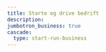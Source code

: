 ```yaml
---
title: Starte og drive bedrift
description:
jumbotron_business: true
cascade:
  type: start-run-business
---
```


